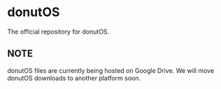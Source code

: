# donutOS
The official repository for donutOS.

## NOTE

donutOS files are currently being hosted on Google Drive. We will move donutOS downloads to another platform soon.
